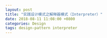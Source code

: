 ```yaml
---
layout: post
title: "实践设计模式之解释器模式（Interpreter）"
date: 2018-08-11 11:08:00 +0800
categories: Design
tags: design-pattern interpreter
---
```


